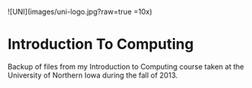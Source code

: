 ![UNI](images/uni-logo.jpg?raw=true =10x)

# Introduction To Computing
Backup of files from my Introduction to Computing course taken at the University of Northern Iowa during the fall of 2013.
